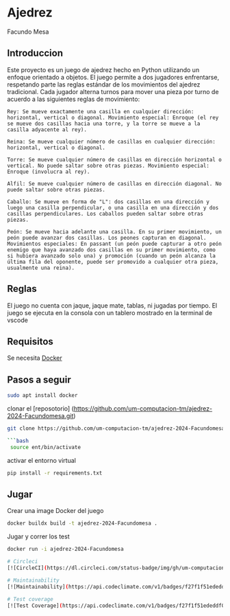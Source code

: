 # Ajedrez
Facundo Mesa

## Introduccion
Este proyecto es un juego de ajedrez hecho en Python utilizando un enfoque orientado a objetos. El juego permite a dos jugadores enfrentarse, respetando parte las reglas estándar de los movimientos del ajedrez tradicional.
Cada jugador alterna turnos para mover una pieza por turno de acuerdo a las siguientes reglas de movimiento:

    Rey: Se mueve exactamente una casilla en cualquier dirección: horizontal, vertical o diagonal. Movimiento especial: Enroque (el rey se mueve dos casillas hacia una torre, y la torre se mueve a la casilla adyacente al rey).

    Reina: Se mueve cualquier número de casillas en cualquier dirección: horizontal, vertical o diagonal.

    Torre: Se mueve cualquier número de casillas en dirección horizontal o vertical. No puede saltar sobre otras piezas. Movimiento especial: Enroque (involucra al rey).

    Alfil: Se mueve cualquier número de casillas en dirección diagonal. No puede saltar sobre otras piezas.

    Caballo: Se mueve en forma de "L": dos casillas en una dirección y luego una casilla perpendicular, o una casilla en una dirección y dos casillas perpendiculares. Los caballos pueden saltar sobre otras piezas.

    Peón: Se mueve hacia adelante una casilla. En su primer movimiento, un peón puede avanzar dos casillas. Los peones capturan en diagonal. Movimientos especiales: En passant (un peón puede capturar a otro peón enemigo que haya avanzado dos casillas en su primer movimiento, como si hubiera avanzado solo una) y promoción (cuando un peón alcanza la última fila del oponente, puede ser promovido a cualquier otra pieza, usualmente una reina).

## Reglas 
El juego no cuenta con jaque, jaque mate, tablas, ni jugadas por tiempo. El juego se ejecuta en la consola con un tablero mostrado en la terminal de vscode

## Requisitos 
Se necesita [Docker](https://www.docker.com/)

## Pasos a seguir

```bash
sudo apt install docker
```
clonar el [reposotorio] (https://github.com/um-computacion-tm/ajedrez-2024-Facundomesa.git)

```bash
git clone https://github.com/um-computacion-tm/ajedrez-2024-Facundomesa.git

```bash
 source ent/bin/activate
```
activar el entorno virtual

```bash
pip install -r requirements.txt 
```
## Jugar

Crear una image Docker del juego
```bash
docker buildx build -t ajedrez-2024-Facundomesa .
```
Jugar y correr los test
```bash
docker run -i ajedrez-2024-Facundomesa

# Circleci
[![CircleCI](https://dl.circleci.com/status-badge/img/gh/um-computacion-tm/ajedrez-2024-Facundomesa/tree/main.svg?style=svg)](https://dl.circleci.com/status-badge/redirect/gh/um-computacion-tm/ajedrez-2024-Facundomesa/tree/main)

# Maintainability
[![Maintainability](https://api.codeclimate.com/v1/badges/f27f1f51ededdf0fa6ad/maintainability)](https://codeclimate.com/github/um-computacion-tm/ajedrez-2024-Facundomesa/maintainability)

# Test coverage
[![Test Coverage](https://api.codeclimate.com/v1/badges/f27f1f51ededdf0fa6ad/test_coverage)](https://codeclimate.com/github/um-computacion-tm/ajedrez-2024-Facundomesa/test_coverage)

